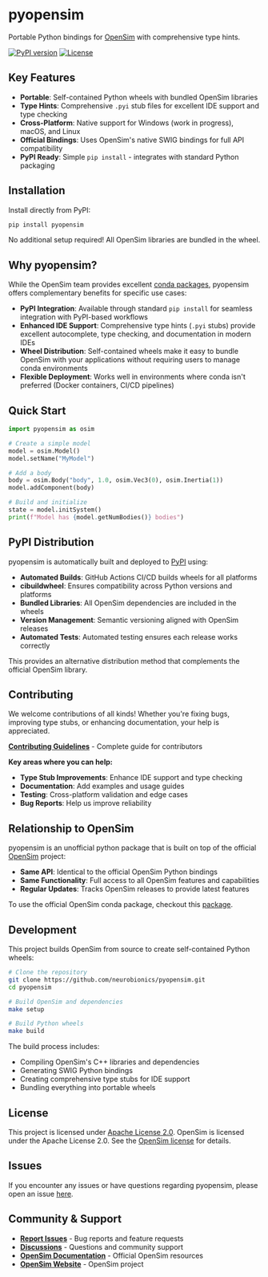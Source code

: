 # pyopensim

Portable Python bindings for [OpenSim](https://opensim.stanford.edu/) with comprehensive type hints.

[![PyPI version](https://badge.fury.io/py/pyopensim.svg)](https://badge.fury.io/py/pyopensim)
[![License](https://img.shields.io/badge/License-Apache%202.0-blue.svg)](https://opensource.org/licenses/Apache-2.0)

## Key Features

- **Portable**: Self-contained Python wheels with bundled OpenSim libraries
- **Type Hints**: Comprehensive `.pyi` stub files for excellent IDE support and type checking
- **Cross-Platform**: Native support for Windows (work in progress), macOS, and Linux
- **Official Bindings**: Uses OpenSim's native SWIG bindings for full API compatibility
- **PyPI Ready**: Simple `pip install` - integrates with standard Python packaging

## Installation

Install directly from PyPI:

```bash
pip install pyopensim
```

No additional setup required! All OpenSim libraries are bundled in the wheel.

## Why pyopensim?

While the OpenSim team provides excellent [conda packages](https://anaconda.org/opensim-org/opensim), pyopensim offers complementary benefits for specific use cases:

- **PyPI Integration**: Available through standard `pip install` for seamless integration with PyPI-based workflows
- **Enhanced IDE Support**: Comprehensive type hints (`.pyi` stubs) provide excellent autocomplete, type checking, and documentation in modern IDEs
- **Wheel Distribution**: Self-contained wheels make it easy to bundle OpenSim with your applications without requiring users to manage conda environments
- **Flexible Deployment**: Works well in environments where conda isn't preferred (Docker containers, CI/CD pipelines)

## Quick Start

```python
import pyopensim as osim

# Create a simple model
model = osim.Model()
model.setName("MyModel")

# Add a body
body = osim.Body("body", 1.0, osim.Vec3(0), osim.Inertia(1))
model.addComponent(body)

# Build and initialize
state = model.initSystem()
print(f"Model has {model.getNumBodies()} bodies")
```

## PyPI Distribution

pyopensim is automatically built and deployed to [PyPI](https://pypi.org/project/pyopensim/) using:

- **Automated Builds**: GitHub Actions CI/CD builds wheels for all platforms
- **cibuildwheel**: Ensures compatibility across Python versions and platforms  
- **Bundled Libraries**: All OpenSim dependencies are included in the wheels
- **Version Management**: Semantic versioning aligned with OpenSim releases
- **Automated Tests**: Automated testing ensures each release works correctly

This provides an alternative distribution method that complements the official OpenSim library.

## Contributing

We welcome contributions of all kinds! Whether you're fixing bugs, improving type stubs, or enhancing documentation, your help is appreciated.

**[Contributing Guidelines](CONTRIBUTING.md)** - Complete guide for contributors

**Key areas where you can help:**
- **Type Stub Improvements**: Enhance IDE support and type checking
- **Documentation**: Add examples and usage guides  
- **Testing**: Cross-platform validation and edge cases
- **Bug Reports**: Help us improve reliability

## Relationship to OpenSim

pyopensim is an unofficial python package that is built on top of the official [OpenSim](https://github.com/opensim-org/opensim-core) project:

- **Same API**: Identical to the official OpenSim Python bindings
- **Same Functionality**: Full access to all OpenSim features and capabilities
- **Regular Updates**: Tracks OpenSim releases to provide latest features

To use the official OpenSim conda package, checkout this [package](https://anaconda.org/opensim-org/opensim).

## Development

This project builds OpenSim from source to create self-contained Python wheels:

```bash
# Clone the repository
git clone https://github.com/neurobionics/pyopensim.git
cd pyopensim

# Build OpenSim and dependencies
make setup

# Build Python wheels
make build
```

The build process includes:
- Compiling OpenSim's C++ libraries and dependencies
- Generating SWIG Python bindings
- Creating comprehensive type stubs for IDE support
- Bundling everything into portable wheels

## License

This project is licensed under [Apache License 2.0](LICENSE). OpenSim is licensed under the Apache License 2.0.
See the [OpenSim license](https://github.com/opensim-org/opensim-core/blob/main/LICENSE.txt) for details.

## Issues

If you encounter any issues or have questions regarding pyopensim, please open an issue [here](https://github.com/neurobionics/pyopensim/issues).

## Community & Support

- **[Report Issues](https://github.com/neurobionics/pyopensim/issues)** - Bug reports and feature requests
- **[Discussions](https://github.com/neurobionics/pyopensim/discussions)** - Questions and community support
- **[OpenSim Documentation](https://simtk-confluence.stanford.edu/display/OpenSim/Documentation)** - Official OpenSim resources
- **[OpenSim Website](https://opensim.stanford.edu/)** - OpenSim project